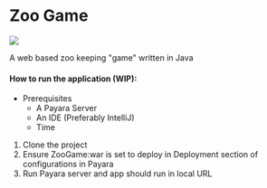 # Zoo Game
![](https://github.com/ITHSJU20-2/Zoo/workflows/Tests/badge.svg)

A web based zoo keeping "game" written in Java

#### How to run the application (WIP):
* Prerequisites
    * A Payara Server
    * An IDE (Preferably IntelliJ)
    * Time
1. Clone the project
2. Ensure ZooGame:war is set to deploy in Deployment section of configurations in Payara
3. Run Payara server and app should run in local URL